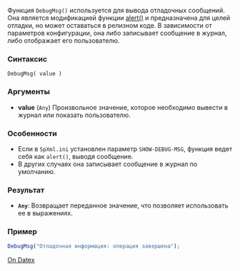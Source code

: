 Функция `DebugMsg()` используется для вывода отладочных сообщений. Она является модификацией функции [alert()](http://docs.datex.ru/article.htm?id=5620250451197911685) и предназначена для целей отладки, но может оставаться в релизном коде. В зависимости от параметров конфигурации, она либо записывает сообщение в журнал, либо отображает его пользователю.

### Синтаксис
`DebugMsg( value )`

### Аргументы
- **value** (`Any`)
	Произвольное значение, которое необходимо вывести в журнал или показать пользователю.

### Особенности
- Если в `SpXml.ini` установлен параметр `SHOW-DEBUG-MSG`, функция ведет себя как `alert()`, выводя сообщение.
- В других случаях она записывает сообщение в журнал по умолчанию.

### Результат
- **`Any`**: Возвращает переданное значение, что позволяет использовать ее в выражениях.

### Пример
```js
DebugMsg("Отладочная информация: операция завершена");
```

[On Datex](http://docs.datex.ru/article.htm?id=7172076235998782755)